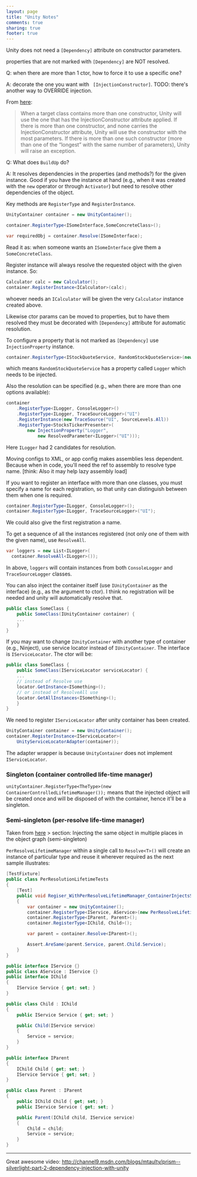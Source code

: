 ```yaml
---
layout: page
title: "Unity Notes"
comments: true
sharing: true
footer: true
---
```

Unity does not need a `[Dependency]` attribute on constructor parameters.

properties that are not marked with `[Dependency]` are NOT resolved.

Q: when there are more than 1 ctor, how to force it to use a specific one?

A: decorate the one you want with ` [InjectionConstructor]`. TODO: there's another way to OVERRIDE injection.

From [here](http://vincenthomedev.wordpress.com/2010/02/01/a-schematic-view-of-dependency-injection-in-unity-ioc/):
> When a target class contains more than one constructor, Unity will use the one that has the InjectionConstructor attribute applied. If there is more than one constructor, and none carries the InjectionConstructor attribute, Unity will use the constructor with the most parameters. If there is more than one such constructor (more than one of the “longest” with the same number of parameters), Unity will raise an exception.

Q: What does `BuildUp` do?

A: It resolves dependencies in the properties (and methods?) for the given instance. Good if you have the instance at hand (e.g., when it was created with the `new` operator or through `Activator`) but need to resolve other dependencies of the object.

Key methods are `RegisterType` and `RegisterInstance`.

```csharp
UnityContainer container = new UnityContainer();

container.RegisterType<ISomeInterface,SomeConcreteClass>();

var requiredObj = container.Resolve(ISomeInterface);
```

Read it as: when someone wants an  `ISomeInterface` give them a `SomeConcreteClass`.

Register instance will always resolve the requested object with the given instance. So:

```csharp
Calculator calc = new Calculator();
container.RegisterInstance<ICalculator>(calc);
```

whoever needs an `ICalculator` will be given the very `Calculator` instance created above.


Likewise ctor params can be moved to properties, but to have them resolved they must be decorated with `[Dependency]` attribute for automatic resolution.

To configure a property that is not marked as `[Dependency]` use `InjectionProperty` instance.

```csharp
container.RegisterType<IStockQuoteService, RandomStockQuoteService>(new InjectionProperty("Logger"));
```

which means `RandomStockQuoteService` has a property called `Logger` which needs to be injected.

Also the resolution can be specified (e.g., when there are more than one options available):

```csharp
container
    .RegisterType<ILogger, ConsoleLogger>()
    .RegisterType<ILogger, TraceSourceLogger>("UI")
    .RegisterInstance(new TraceSource("UI", SourceLevels.All))
    .RegisterType<StocksTickerPresenter>( 
        new InjectionProperty("Logger", 
            new ResolvedParameter<ILogger>("UI")));
```

Here `ILogger` had 2 candidates for resolution.



Moving configs to XML, or app config makes assemblies less dependent. Because when in code, you'll need the ref to assembly to resolve type name.
[think: Also it may help lazy assembly load]

If you want to register an interface with more than one classes, you must specify a name for each registration, so that unity can distinguish between them when one is required.

```csharp
container.RegisterType<ILogger, ConsoleLogger>();
container.RegisterType<ILogger, TraceSourceLogger>("UI");
```

We could also give the first registration a name.

To get a sequence of all the instances registered (not only one of them with the given name), use `ResolveAll`.

```csharp
var loggers = new List<ILogger>(
  container.ResolveAll<ILogger>());
```

In above, `loggers` will contain instances from both `ConsoleLogger` and `TraceSourceLogger` classes.

You can also inject the container itself (use `IUnityContainer` as the interface) (e.g., as the argument to ctor). I think no registration will be needed and unity will automatically resolve that.

```csharp
public class SomeClass {
    public SomeClass(IUnityContainer container) {
    ...
    }
}
```

If you may want to change `IUnityContainer` with another type of container (e.g., Ninject), use service locator instead of `IUnityContainer`. The interface is `IServiceLocator`. The ctor will be:

```csharp
public class SomeClass {
    public SomeClass(IServiceLocator serviceLocator) {
    ...
    // instead of Resolve use
    locator.GetInstance<ISomething>();
    // or instead of ResolveAll use
    locator.GetAllInstances<ISomething>();
    }
}
```

We need to register `IServiceLocator` after unity container has been created.

```csharp
UnityContainer container = new UnityContainer();
container.RegisterInstance<IServiceLocator>(
    UnityServiceLocatorAdapter(container));
```

The adapter wrapper is because `UnityContainer` does not implement `IServiceLocator`.

### Singleton (container controlled life-time manager)

`unityContainer.RegisterType<TheType>(new ContainerControlledLifetimeManager());` means that the injected object will be created once and will be disposed of with the container, hence it'll be a singleton.

### Semi-singleton (per-resolve life-time manager)

Taken from [here](http://www.sharpfellows.com/post/Unity-IoC-Container-.aspx) > section: Injecting the same object in multiple places in the object graph (semi-singleton)

`PerResolveLifetimeManager` within a single call to `Resolve<T>()` will create an instance of particular type and reuse it wherever required as the next sample illustrates:

```csharp
[TestFixture]
public class PerResolutionLifetimeTests
{
    [Test]
    public void Regiser_WithPerResolveLifetimeManager_ContainerInjectsSameInstance()
    {
        var container = new UnityContainer();
        container.RegisterType<IService, AService>(new PerResolveLifetimeManager());
        container.RegisterType<IParent, Parent>();
        container.RegisterType<IChild, Child>();

        var parent = container.Resolve<IParent>();

        Assert.AreSame(parent.Service, parent.Child.Service);
    }
}

public interface IService {}
public class AService : IService {}
public interface IChild
{
    IService Service { get; set; }
}

public class Child : IChild
{
    public IService Service { get; set; }

    public Child(IService service)
    {
        Service = service;
    }
}

public interface IParent
{
    IChild Child { get; set; }
    IService Service { get; set; }
}

public class Parent : IParent
{
    public IChild Child { get; set; }
    public IService Service { get; set; }

    public Parent(IChild child, IService service)
    {
        Child = child;
        Service = service;
    }
}
```




----

Great awesome video:
http://channel9.msdn.com/blogs/mtaulty/prism--silverlight-part-2-dependency-injection-with-unity